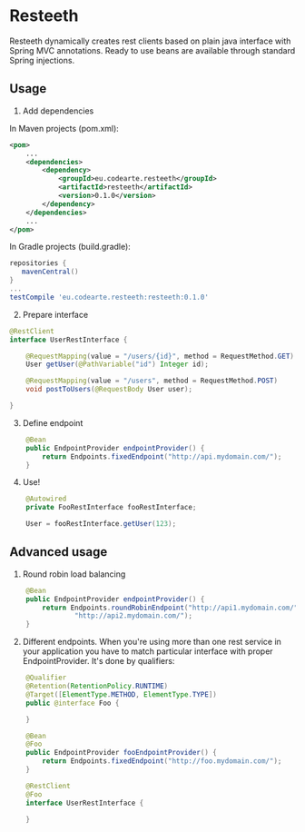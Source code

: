 Resteeth
========

Resteeth dynamically creates rest clients based on plain java interface with Spring MVC annotations. Ready to use beans are available through standard Spring injections.

Usage
-----

1) Add dependencies

In Maven projects (pom.xml):

```xml
<pom>
    ...
    <dependencies>
        <dependency>
            <groupId>eu.codearte.resteeth</groupId>
            <artifactId>resteeth</artifactId>
            <version>0.1.0</version>
        </dependency>
    </dependencies>
    ...
</pom>
```

In Gradle projects (build.gradle):

```groovy
repositories {
   mavenCentral()
}
...
testCompile 'eu.codearte.resteeth:resteeth:0.1.0'
```

2) Prepare interface

```java
@RestClient
interface UserRestInterface {

	@RequestMapping(value = "/users/{id}", method = RequestMethod.GET)
	User getUser(@PathVariable("id") Integer id);

	@RequestMapping(value = "/users", method = RequestMethod.POST)
	void postToUsers(@RequestBody User user);

}
```

3) Define endpoint

```java
	@Bean
	public EndpointProvider endpointProvider() {
		return Endpoints.fixedEndpoint("http://api.mydomain.com/");
	}
```

4) Use!

```java
	@Autowired
	private FooRestInterface fooRestInterface;

	User = fooRestInterface.getUser(123);
```

Advanced usage
-----

1) Round robin load balancing
```java
	@Bean
	public EndpointProvider endpointProvider() {
		return Endpoints.roundRobinEndpoint("http://api1.mydomain.com/",
 				"http://api2.mydomain.com/");
	}
```

2) Different endpoints. When you're using more than one rest service in your application you have to match particular interface with proper EndpointProvider. It's done by qualifiers:
```java
	@Qualifier
	@Retention(RetentionPolicy.RUNTIME)
	@Target([ElementType.METHOD, ElementType.TYPE])
	public @interface Foo {

	}

	@Bean
	@Foo
	public EndpointProvider fooEndpointProvider() {
		return Endpoints.fixedEndpoint("http://foo.mydomain.com/");
	}

	@RestClient
	@Foo
	interface UserRestInterface {

	}
```